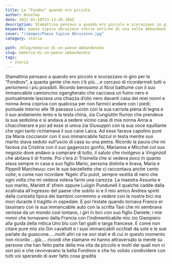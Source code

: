 ```yaml
---
title: La "Fondov" quando ero piccolo
author: Anselmo
date: 2021-01-10T23:13:10.104Z
description: Stamattina pensavo a quando ero piccolo e scorazzavo in giro per la “Fondnov”, a quanta gente che non c’è più….e cercavo di ricordarmeli tutti o perlomeno i più possibili. Ricordo benissimo zi Ncol battlumè con il suo immancabile camioncino sgangherato che cacciava un fumo nero e puntualmente lasciava una chiazza d’olio nero davanti casa dei miei nonni e nonna Anna copriva con qualcosa per non farmici andare con i piedi; puntuale intorno alle 18 passava Luciòn con la sua carr…
keywords: paese tipico abruzzese storie antiche di una volta abbandono paesaggistico
cover: "/images/Paese tipico Abruzzese.jpg"
category: storia

path: /blog/memorie-di-un-paese-abbandonato
slug: memorie-di-un-paese-abbandonato
tags:
  - storia
---
```


Stamattina pensavo a quando ero piccolo e scorazzavo in giro per la “Fondnov”, a quanta gente che non c’è più….e cercavo di ricordarmeli tutti o perlomeno i più possibili. Ricordo benissimo zi Ncol battlumè con il suo immancabile camioncino sgangherato che cacciava un fumo nero e puntualmente lasciava una chiazza d’olio nero davanti casa dei miei nonni e nonna Anna copriva con qualcosa per non farmici andare con i piedi; puntuale intorno alle 18 passava Luciòn con la sua carriola piena di legna e il suo andamento lento e la testa china, zia Cungiuttin flurion che prendeva la sua sediolina e si andava a sedere vicino casa di mia nonna Anna a chiacchierare e poi ad esse si univa zia Giusuppin con la sua voce squillante che ogni tanto richiamava il suo cane Laica. Ad esse faceva capolino pure zia Maria coccianoir con il suo immancabile fazzul in testa mentre suo marito stava seduto sull’uscio di casa su una pietra. Ricordo la paura che mi faceva zia Cristina con il suo gagarozzo gonfio, Marianna e MIcchel col suo negozio dove andavo a comprare di tutto, il saluto che rivolgevo a Vinginzoll che abitava li di fronte.
Poi c’era zi Trisinella che si vedeva poco in quanto stava sempre in casa e suo figlio Mario, persona distinta e brava, Maria e Pippnill Marcheuuc con le sue barzellette che ci raccontava anche cento volte; e come non ricordare ‘Ngelc d’lu pulot, sempre vestita di nero che ogni volta che mi vedeva voleva farmi una carezza. La maestra Assunta e suo marito, Mariett d’ sfrein oppure Luiigin Pundunell il qualche cadde dalla scalinata all’ingresso del paese che subito io e il mio amico Andrea spinti dalla curiosità tipica dei bambini corremmo a vedere con le nostre bici ma morì durante il tragitto in ospedale.
E poi l’estate quando tornava Franco er tassinaro con la sua immancabile auto con la scritta Taxi che mi sembrava venisse da un mondo cosi lontano, i giri in bici con suo figlio Daniele; i mie nonni che tornavano dalla Francia con l’indimenticabile mio zio Giampiero alla guida della mitica Uno blu con fari gialli e targa francese. E come non citare pure mio zio Gin cavallott e i suoi immancabili occhiali da sole e le sue parlate da guascone…..molti altri ce ne son stati e di cui in questo momento non ricordo …già,… ricordi che stamane mi hanno attraversato la mente su persone che han fatto parte della mia vita da piccolo e molti dei quali non ci son più e che ravvivavano la bella Fondnov e che ho voluto condividere con tutti voi sperando di aver fatto cosa gradita
